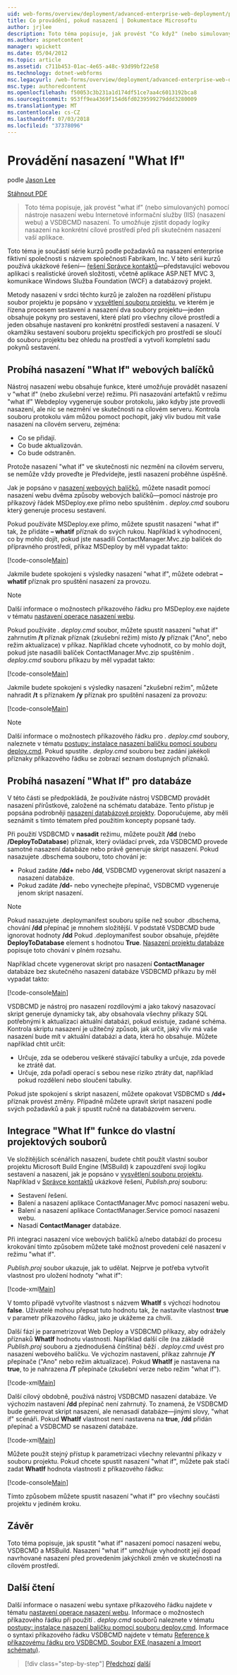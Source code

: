```yaml
---
uid: web-forms/overview/deployment/advanced-enterprise-web-deployment/performing-a-what-if-deployment
title: Co provádění, pokud nasazení | Dokumentace Microsoftu
author: jrjlee
description: Toto téma popisuje, jak provést "Co když" (nebo simulovaných) pomocí nástroje nasazení webu Internetové informační služby (IIS) (nasazení webu) a V nasazení...
ms.author: aspnetcontent
manager: wpickett
ms.date: 05/04/2012
ms.topic: article
ms.assetid: c711b453-01ac-4e65-a48c-93d99bf22e58
ms.technology: dotnet-webforms
msc.legacyurl: /web-forms/overview/deployment/advanced-enterprise-web-deployment/performing-a-what-if-deployment
msc.type: authoredcontent
ms.openlocfilehash: f50053c3b231a1d174df51ce7aa4c6013192bca8
ms.sourcegitcommit: 953ff9ea4369f154d6fd0239599279ddd3280009
ms.translationtype: MT
ms.contentlocale: cs-CZ
ms.lasthandoff: 07/03/2018
ms.locfileid: "37378096"
---
```

<a name="performing-a-what-if-deployment"></a>Provádění nasazení "What If"
====================
podle [Jason Lee](https://github.com/jrjlee)

[Stáhnout PDF](https://msdnshared.blob.core.windows.net/media/MSDNBlogsFS/prod.evol.blogs.msdn.com/CommunityServer.Blogs.Components.WeblogFiles/00/00/00/63/56/8130.DeployingWebAppsInEnterpriseScenarios.pdf)

> Toto téma popisuje, jak provést "what if" (nebo simulovaných) pomocí nástroje nasazení webu Internetové informační služby (IIS) (nasazení webu) a VSDBCMD nasazení. To umožňuje zjistit dopady logiky nasazení na konkrétní cílové prostředí před při skutečném nasazení vaší aplikace.


Toto téma je součástí série kurzů podle požadavků na nasazení enterprise fiktivní společnosti s názvem společnosti Fabrikam, Inc. V této sérii kurzů používá ukázkové řešení&#x2014; [řešení Správce kontaktů](../web-deployment-in-the-enterprise/the-contact-manager-solution.md)&#x2014;představující webovou aplikaci s realistické úroveň složitosti, včetně aplikace ASP.NET MVC 3, komunikace Windows Služba Foundation (WCF) a databázový projekt.

Metody nasazení v srdci těchto kurzů je založen na rozdělení přístupu soubor projektu je popsáno v [vysvětlení souboru projektu](../web-deployment-in-the-enterprise/understanding-the-project-file.md), ve kterém je řízena procesem sestavení a nasazení dva soubory projektu&#x2014;jeden obsahuje pokyny pro sestavení, které platí pro všechny cílové prostředí a jeden obsahuje nastavení pro konkrétní prostředí sestavení a nasazení. V okamžiku sestavení souboru projektu specifických pro prostředí se sloučí do souboru projektu bez ohledu na prostředí a vytvoří kompletní sadu pokynů sestavení.

## <a name="performing-a-what-if-deployment-for-web-packages"></a>Probíhá nasazení "What If" webových balíčků

Nástroj nasazení webu obsahuje funkce, které umožňuje provádět nasazení v "what if" (nebo zkušební verze) režimu. Při nasazování artefaktů v režimu "what if" Webdeploy vygeneruje soubor protokolu, jako kdyby jste provedli nasazení, ale nic se nezmění ve skutečnosti na cílovém serveru. Kontrola souboru protokolu vám můžou pomoct pochopit, jaký vliv budou mít vaše nasazení na cílovém serveru, zejména:

- Co se přidají.
- Co bude aktualizován.
- Co bude odstraněn.

Protože nasazení "what if" ve skutečnosti nic nezmění na cílovém serveru, se nemůže vždy proveďte je Předvídejte, jestli nasazení proběhne úspěšně.

Jak je popsáno v [nasazení webových balíčků](../web-deployment-in-the-enterprise/deploying-web-packages.md), můžete nasadit pomocí nasazení webu dvěma způsoby webových balíčků&#x2014;pomocí nástroje pro příkazový řádek MSDeploy.exe přímo nebo spuštěním *. deploy.cmd* souboru který generuje procesu sestavení.

Pokud používáte MSDeploy.exe přímo, můžete spustit nasazení "what if" tak, že přidáte **– whatif** příznak do svých rukou. Například k vyhodnocení, co by mohlo dojít, pokud jste nasadili ContactManager.Mvc.zip balíček do přípravného prostředí, příkaz MSDeploy by měl vypadat takto:


[!code-console[Main](performing-a-what-if-deployment/samples/sample1.cmd)]


Jakmile budete spokojeni s výsledky nasazení "what if", můžete odebrat **– whatif** příznak pro spuštění nasazení za provozu.

> [!NOTE]
> Další informace o možnostech příkazového řádku pro MSDeploy.exe najdete v tématu [nastavení operace nasazení webu](https://technet.microsoft.com/library/dd569089(WS.10).aspx).


Pokud používáte *. deploy.cmd* soubor, můžete spustit nasazení "what if" zahrnutím **/t** příznak příznak (zkušební režim) místo **/y** příznak ("Ano", nebo režim aktualizace) v příkaz. Například chcete vyhodnotit, co by mohlo dojít, pokud jste nasadili balíček ContactManager.Mvc.zip spuštěním *. deploy.cmd* souboru příkazu by měl vypadat takto:


[!code-console[Main](performing-a-what-if-deployment/samples/sample2.cmd)]


Jakmile budete spokojeni s výsledky nasazení "zkušební režim", můžete nahradit **/t** s příznakem **/y** příznak pro spuštění nasazení za provozu:


[!code-console[Main](performing-a-what-if-deployment/samples/sample3.cmd)]


> [!NOTE]
> Další informace o možnostech příkazového řádku pro *. deploy.cmd* soubory, naleznete v tématu [postupy: instalace nasazení balíčku pomocí souboru deploy.cmd](https://msdn.microsoft.com/library/ff356104.aspx). Pokud spustíte *. deploy.cmd* souboru bez zadání jakékoli příznaky příkazového řádku se zobrazí seznam dostupných příznaků.


## <a name="performing-a-what-if-deployment-for-databases"></a>Probíhá nasazení "What If" pro databáze

V této části se předpokládá, že používáte nástroj VSDBCMD provádět nasazení přírůstkové, založené na schématu databáze. Tento přístup je popsána podrobněji [nasazení databázové projekty](../web-deployment-in-the-enterprise/deploying-database-projects.md). Doporučujeme, aby měli seznámit s tímto tématem před použitím koncepty popsané tady.

Při použití VSDBCMD v **nasadit** režimu, můžete použít **/dd** (nebo **/DeployToDatabase**) příznak, který ovládací prvek, zda VSDBCMD provede samotné nasazení databáze nebo právě generuje skript nasazení. Pokud nasazujete .dbschema souboru, toto chování je:

- Pokud zadáte **/dd+** nebo **/dd**, VSDBCMD vygenerovat skript nasazení a nasazení databáze.
- Pokud zadáte **/dd-** nebo vynechejte přepínač, VSDBCMD vygeneruje jenom skript nasazení.

> [!NOTE]
> Pokud nasazujete .deploymanifest souboru spíše než soubor .dbschema, chování **/dd** přepínač je mnohem složitější. V podstatě VSDBCMD bude ignorovat hodnoty **/dd** Pokud .deploymanifest soubor obsahuje, přejděte **DeployToDatabase** element s hodnotou **True**. [Nasazení projektu databáze](../web-deployment-in-the-enterprise/deploying-database-projects.md) popisuje toto chování v plném rozsahu.


Například chcete vygenerovat skript pro nasazení **ContactManager** databáze bez skutečného nasazení databáze VSDBCMD příkazu by měl vypadat takto:


[!code-console[Main](performing-a-what-if-deployment/samples/sample4.cmd)]


VSDBCMD je nástroj pro nasazení rozdílovými a jako takový nasazovací skript generuje dynamicky tak, aby obsahovala všechny příkazy SQL potřebnými k aktualizaci aktuální databázi, pokud existuje, zadané schéma. Kontrola skriptu nasazení je užitečný způsob, jak určit, jaký vliv má vaše nasazení bude mít v aktuální databázi a data, která ho obsahuje. Můžete například chtít určit:

- Určuje, zda se odeberou veškeré stávající tabulky a určuje, zda povede ke ztrátě dat.
- Určuje, zda pořadí operací s sebou nese riziko ztráty dat, například pokud rozdělení nebo sloučení tabulky.

Pokud jste spokojení s skript nasazení, můžete opakovat VSDBCMD s **/dd+** příznak provést změny. Případně můžete upravit skript nasazení podle svých požadavků a pak ji spustit ručně na databázovém serveru.

## <a name="integrating-what-if-functionality-into-custom-project-files"></a>Integrace "What If" funkce do vlastní projektových souborů

Ve složitějších scénářích nasazení, budete chtít použít vlastní soubor projektu Microsoft Build Engine (MSBuild) k zapouzdření svoji logiku sestavení a nasazení, jak je popsáno v [vysvětlení souboru projektu](../web-deployment-in-the-enterprise/understanding-the-project-file.md). Například v [Správce kontaktů](../web-deployment-in-the-enterprise/the-contact-manager-solution.md) ukázkové řešení, *Publish.proj* souboru:

- Sestavení řešení.
- Balení a nasazení aplikace ContactManager.Mvc pomocí nasazení webu.
- Balení a nasazení aplikace ContactManager.Service pomocí nasazení webu.
- Nasadí **ContactManager** databáze.

Při integraci nasazení více webových balíčků a/nebo databází do procesu krokování tímto způsobem můžete také možnost provedení celé nasazení v režimu "what if".

*Publish.proj* soubor ukazuje, jak to udělat. Nejprve je potřeba vytvořit vlastnost pro uložení hodnoty "what if":


[!code-xml[Main](performing-a-what-if-deployment/samples/sample5.xml)]


V tomto případě vytvoříte vlastnost s názvem **WhatIf** s výchozí hodnotou **false**. Uživatelé mohou přepsat tuto hodnotu tak, že nastavíte vlastnost **true** v parametr příkazového řádku, jako je ukážeme za chvíli.

Další fází je parametrizovat Web Deploy a VSDBCMD příkazy, aby odrážely příznaků **WhatIf** hodnotu vlastnosti. Například další cíle (na základě *Publish.proj* souboru a zjednodušená čínština) běží *. deploy.cmd* uvést pro nasazení webového balíčku. Ve výchozím nastavení, příkaz zahrnuje **/Y** přepínače ("Ano" nebo režim aktualizace). Pokud **WhatIf** je nastavena na **true**, to je nahrazena **/T** přepínače (zkušební verze nebo režim "what if").


[!code-xml[Main](performing-a-what-if-deployment/samples/sample6.xml)]


Další cílový obdobně, používá nástroj VSDBCMD nasazení databáze. Ve výchozím nastavení **/dd** přepínač není zahrnutý. To znamená, že VSDBCMD bude generovat skript nasazení, ale nenasadí databáze&#x2014;jinými slovy, "what if" scénáři. Pokud **WhatIf** vlastnost není nastavena na **true**, **/dd** přidán přepínač a VSDBCMD se nasazení databáze.


[!code-xml[Main](performing-a-what-if-deployment/samples/sample7.xml)]


Můžete použít stejný přístup k parametrizaci všechny relevantní příkazy v souboru projektu. Pokud chcete spustit nasazení "what if", můžete pak stačí zadat **WhatIf** hodnota vlastnosti z příkazového řádku:


[!code-console[Main](performing-a-what-if-deployment/samples/sample8.cmd)]


Tímto způsobem můžete spustit nasazení "what if" pro všechny součásti projektu v jediném kroku.

## <a name="conclusion"></a>Závěr

Toto téma popisuje, jak spustit "what if" nasazení pomocí nasazení webu, VSDBCMD a MSBuild. Nasazení "what if" umožňuje vyhodnotit její dopad navrhované nasazení před provedením jakýchkoli změn ve skutečnosti na cílovém prostředí.

## <a name="further-reading"></a>Další čtení

Další informace o nasazení webu syntaxe příkazového řádku najdete v tématu [nastavení operace nasazení webu](https://technet.microsoft.com/library/dd569089(WS.10).aspx). Informace o možnostech příkazového řádku při použití *. deploy.cmd* souborů naleznete v tématu [postupy: instalace nasazení balíčku pomocí souboru deploy.cmd](https://msdn.microsoft.com/library/ff356104.aspx). Informace o syntaxi příkazového řádku VSDBCMD najdete v tématu [Reference k příkazovému řádku pro VSDBCMD. Soubor EXE (nasazení a Import schématu)](https://msdn.microsoft.com/library/dd193283.aspx).

> [!div class="step-by-step"]
> [Předchozí](advanced-enterprise-web-deployment.md)
> [další](customizing-database-deployments-for-multiple-environments.md)

